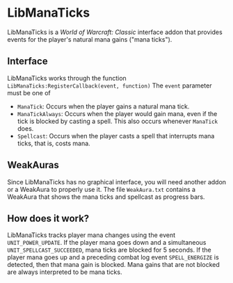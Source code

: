 # LibManaTicks

LibManaTicks is a *World of Warcraft: Classic* interface addon that provides events for the player's natural mana gains ("mana ticks").

## Interface

LibManaTicks works through the function
```LibManaTicks:RegisterCallback(event, function)```
The `event` parameter must be one of
* `ManaTick`: Occurs when the player gains a natural mana tick.
* `ManaTickAlways`: Occurs when the player would gain mana, even if the tick is blocked by casting a spell. This also occurs whenever `ManaTick` does.
* `Spellcast`: Occurs when the player casts a spell that interrupts mana ticks, that is, costs mana.

## WeakAuras

Since LibManaTicks has no graphical interface, you will need another addon or a WeakAura to properly use it. The file `WeakAura.txt` contains a WeakAura that shows the mana ticks and spellcast as progress bars.

## How does it work?

LibManaTicks tracks player mana changes using the event `UNIT_POWER_UPDATE`. If the player mana goes down and a simultaneous `UNIT_SPELLCAST_SUCCEEDED`, mana ticks are blocked for 5 seconds. If the player mana goes up and a preceding combat log event `SPELL_ENERGIZE` is detected, then that mana gain is blocked. Mana gains that are not blocked are always interpreted to be mana ticks.

